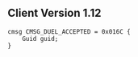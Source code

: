 ## Client Version 1.12

```rust,ignore
cmsg CMSG_DUEL_ACCEPTED = 0x016C {
    Guid guid;    
}

```
